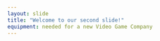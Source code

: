 ```yaml
---
layout: slide
title: "Welcome to our second slide!"
equipment: needed for a new Video Game Company 
---
```

